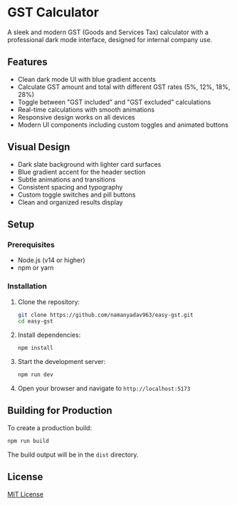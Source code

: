# GST Calculator

A sleek and modern GST (Goods and Services Tax) calculator with a professional dark mode interface, designed for internal company use.

## Features

- Clean dark mode UI with blue gradient accents
- Calculate GST amount and total with different GST rates (5%, 12%, 18%, 28%)
- Toggle between "GST included" and "GST excluded" calculations
- Real-time calculations with smooth animations
- Responsive design works on all devices
- Modern UI components including custom toggles and animated buttons

## Visual Design

- Dark slate background with lighter card surfaces
- Blue gradient accent for the header section
- Subtle animations and transitions
- Consistent spacing and typography
- Custom toggle switches and pill buttons
- Clean and organized results display

## Setup

### Prerequisites

- Node.js (v14 or higher)
- npm or yarn

### Installation

1. Clone the repository:
   ```bash
   git clone https://github.com/namanyadav963/easy-gst.git
   cd easy-gst
   ```

2. Install dependencies:
   ```bash
   npm install
   ```

3. Start the development server:
   ```bash
   npm run dev
   ```

4. Open your browser and navigate to `http://localhost:5173`

## Building for Production

To create a production build:

```bash
npm run build
```

The build output will be in the `dist` directory.

## License

[MIT License](LICENSE)
